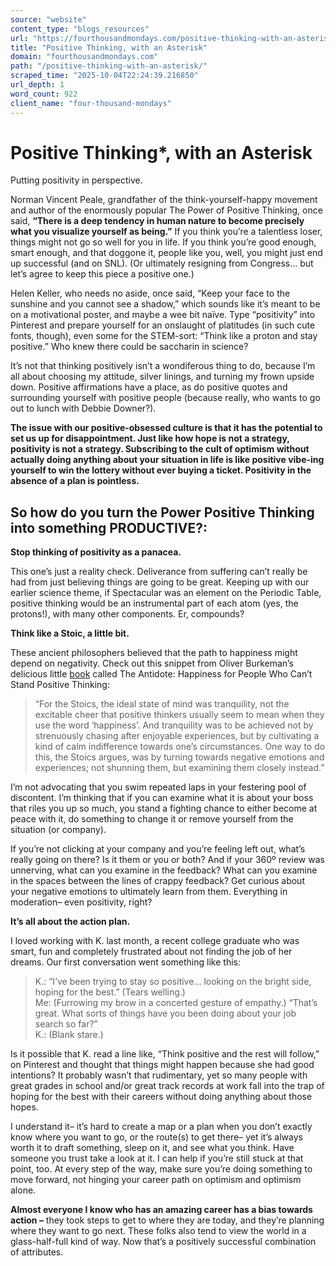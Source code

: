 ```yaml
---
source: "website"
content_type: "blogs_resources"
url: "https://fourthousandmondays.com/positive-thinking-with-an-asterisk/"
title: "Positive Thinking, with an Asterisk"
domain: "fourthousandmondays.com"
path: "/positive-thinking-with-an-asterisk/"
scraped_time: "2025-10-04T22:24:39.216850"
url_depth: 1
word_count: 922
client_name: "four-thousand-mondays"
---
```


# Positive Thinking*, with an Asterisk

Putting positivity in perspective.

Norman Vincent Peale, grandfather of the think-yourself-happy movement and author of the enormously popular The Power of Positive Thinking, once said, **“There is a deep tendency in human nature to become precisely what you visualize yourself as being.”** If you think you’re a talentless loser, things might not go so well for you in life. If you think you’re good enough, smart enough, and that doggone it, people like you, well, you might just end up successful (and on SNL). (Or ultimately resigning from Congress… but let’s agree to keep this piece a positive one.)

Helen Keller, who needs no aside, once said, “Keep your face to the sunshine and you cannot see a shadow,” which sounds like it’s meant to be on a motivational poster, and maybe a wee bit naïve. Type “positivity” into Pinterest and prepare yourself for an onslaught of platitudes (in such cute fonts, though), even some for the STEM-sort: “Think like a proton and stay positive.” Who knew there could be saccharin in science?

It’s not that thinking positively isn’t a wondiferous thing to do, because I’m all about choosing my attitude, silver linings, and turning my frown upside down. Positive affirmations have a place, as do positive quotes and surrounding yourself with positive people (because really, who wants to go out to lunch with Debbie Downer?).

**The issue with our positive-obsessed culture is that it has the potential to set us up for disappointment. Just like how hope is not a strategy, positivity is not a strategy. Subscribing to the cult of optimism without actually doing anything about your situation in life is like positive vibe-ing yourself to win the lottery without ever buying a ticket. Positivity in the absence of a plan is pointless.**

## So how do you turn the Power Positive Thinking into something PRODUCTIVE?:

**Stop thinking of positivity as a panacea.**

This one’s just a reality check. Deliverance from suffering can’t really be had from just believing things are going to be great. Keeping up with our earlier science theme, if Spectacular was an element on the Periodic Table, positive thinking would be an instrumental part of each atom (yes, the protons!), with many other components. Er, compounds?

**Think like a Stoic, a little bit.**

These ancient philosophers believed that the path to happiness might depend on negativity. Check out this snippet from Oliver Burkeman’s delicious little [book](https://www.amazon.com/Antidote-Happiness-People-Positive-Thinking-ebook/dp/B0080K3G4O/ref=sr_1_1?ie=UTF8&qid=1516040683&sr=8-1&keywords=the+antidote+book) called The Antidote: Happiness for People Who Can’t Stand Positive Thinking:

> “For the Stoics, the ideal state of mind was tranquility, not the excitable cheer that positive thinkers usually seem to mean when they use the word ‘happiness’. And tranquility was to be achieved not by strenuously chasing after enjoyable experiences, but by cultivating a kind of calm indifference towards one’s circumstances. One way to do this, the Stoics argues, was by turning towards negative emotions and experiences; not shunning them, but examining them closely instead.”

I’m not advocating that you swim repeated laps in your festering pool of discontent. I’m thinking that if you can examine what it is about your boss that riles you up so much, you stand a fighting chance to either become at peace with it, do something to change it or remove yourself from the situation (or company).

If you’re not clicking at your company and you’re feeling left out, what’s really going on there? Is it them or you or both? And if your 360º review was unnerving, what can you examine in the feedback? What can you examine in the spaces between the lines of crappy feedback? Get curious about your negative emotions to ultimately learn from them. Everything in moderation– even positivity, right?

**It’s all about the action plan.**

I loved working with K. last month, a recent college graduate who was smart, fun and completely frustrated about not finding the job of her dreams. Our first conversation went something like this:

> K.: “I’ve been trying to stay so positive… looking on the bright side, hoping for the best.” (Tears welling.)  
> Me: (Furrowing my brow in a concerted gesture of empathy.) “That’s great. What sorts of things have you been doing about your job search so far?”  
> K.: (Blank stare.)

Is it possible that K. read a line like, “Think positive and the rest will follow,” on Pinterest and thought that things might happen because she had good intentions? It probably wasn’t that rudimentary, yet so many people with great grades in school and/or great track records at work fall into the trap of hoping for the best with their careers without doing anything about those hopes.

I understand it– it’s hard to create a map or a plan when you don’t exactly know where you want to go, or the route(s) to get there– yet it’s always worth it to draft something, sleep on it, and see what you think. Have someone you trust take a look at it. I can help if you’re still stuck at that point, too. At every step of the way, make sure you’re doing something to move forward, not hinging your career path on optimism and optimism alone.

**Almost everyone I know who has an amazing career has a bias towards action –** they took steps to get to where they are today, and they’re planning where they want to go next. These folks also tend to view the world in a glass-half-full kind of way. Now that’s a positively successful combination of attributes.